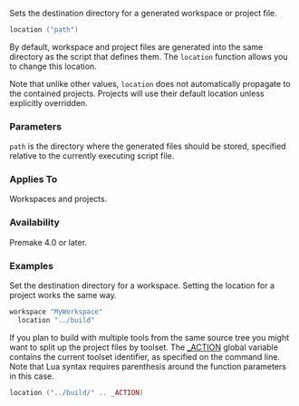 Sets the destination directory for a generated workspace or project file.

```lua
location ("path")
```

By default, workspace and project files are generated into the same directory as the script that defines them. The `location` function allows you to change this location.

Note that unlike other values, `location` does not automatically propagate to the contained projects. Projects will use their default location unless explicitly overridden.

### Parameters ###

`path` is the directory where the generated files should be stored, specified relative to the currently executing script file.

### Applies To ###

Workspaces and projects.

### Availability ###

Premake 4.0 or later.

### Examples ###

Set the destination directory for a workspace. Setting the location for a project works the same way.

```lua
workspace "MyWorkspace"
  location "../build"
```

If you plan to build with multiple tools from the same source tree you might want to split up the project files by toolset. The [_ACTION](globals/premake_ACTION.md) global variable contains the current toolset identifier, as specified on the command line. Note that Lua syntax requires parenthesis around the function parameters in this case.

```lua
location ("../build/" .. _ACTION)
```
